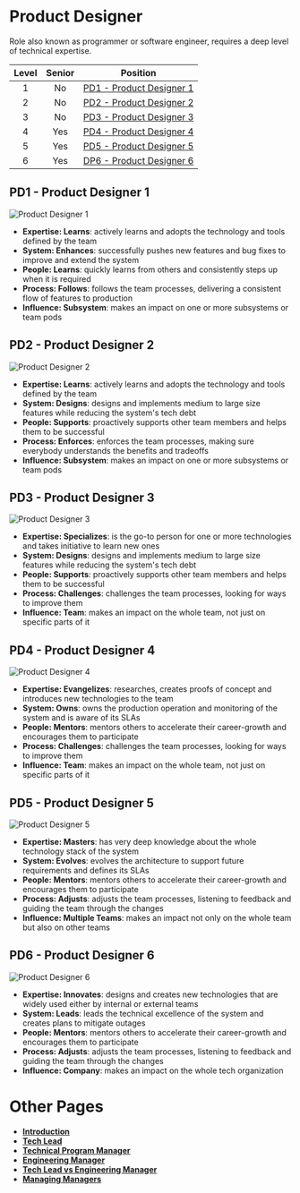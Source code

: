 # Product Designer

Role also known as programmer or software engineer, requires a deep level of technical expertise.

| Level | Senior |                       Position                        |
| :---: | :----: | :---------------------------------------------------: |
|   1   |   No   | [PD1 - Product Designer 1](#pd1---product-designer-1) |
|   2   |   No   | [PD2 - Product Designer 2](#pd2---product-designer-2) |
|   3   |   No   | [PD3 - Product Designer 3](#pd3---product-designer-3) |
|   4   |  Yes   | [PD4 - Product Designer 4](#pd4---product-designer-4) |
|   5   |  Yes   | [PD5 - Product Designer 5](#pd5---product-designer-5) |
|   6   |  Yes   | [DP6 - Product Designer 6](#pd6---product-designer-6) |

## PD1 - Product Designer 1

<picture>
  <source media="(prefers-color-scheme: dark)" srcset="/charts/product-designer-1-dark.png">
  <source media="(prefers-color-scheme: light)" srcset="/charts/product-designer-1.png">
  <img alt="Product Designer 1" src="/charts/product-designer-1.png">
</picture>

- **Expertise: Learns**: actively learns and adopts the technology and tools defined by the team
- **System: Enhances**: successfully pushes new features and bug fixes to improve and extend the system
- **People: Learns**: quickly learns from others and consistently steps up when it is required
- **Process: Follows**: follows the team processes, delivering a consistent flow of features to production
- **Influence: Subsystem**: makes an impact on one or more subsystems or team pods

## PD2 - Product Designer 2

<picture>
  <source media="(prefers-color-scheme: dark)" srcset="/charts/product-designer-2-dark.png">
  <source media="(prefers-color-scheme: light)" srcset="/charts/product-designer-2.png">
  <img alt="Product Designer 2" src="/charts/product-designer-2.png">
</picture>

- **Expertise: Learns**: actively learns and adopts the technology and tools defined by the team
- **System: Designs**: designs and implements medium to large size features while reducing the system's tech debt
- **People: Supports**: proactively supports other team members and helps them to be successful
- **Process: Enforces**: enforces the team processes, making sure everybody understands the benefits and tradeoffs
- **Influence: Subsystem**: makes an impact on one or more subsystems or team pods

## PD3 - Product Designer 3

<picture>
  <source media="(prefers-color-scheme: dark)" srcset="/charts/product-designer-3-dark.png">
  <source media="(prefers-color-scheme: light)" srcset="/charts/product-designer-3.png">
  <img alt="Product Designer 3" src="/charts/product-designer-3.png">
</picture>

- **Expertise: Specializes**: is the go-to person for one or more technologies and takes initiative to learn new ones
- **System: Designs**: designs and implements medium to large size features while reducing the system's tech debt
- **People: Supports**: proactively supports other team members and helps them to be successful
- **Process: Challenges**: challenges the team processes, looking for ways to improve them
- **Influence: Team**: makes an impact on the whole team, not just on specific parts of it

## PD4 - Product Designer 4

<picture>
  <source media="(prefers-color-scheme: dark)" srcset="/charts/product-designer-4-dark.png">
  <source media="(prefers-color-scheme: light)" srcset="/charts/product-designer-4.png">
  <img alt="Product Designer 4" src="/charts/product-designer-4.png">
</picture>

- **Expertise: Evangelizes**: researches, creates proofs of concept and introduces new technologies to the team
- **System: Owns**: owns the production operation and monitoring of the system and is aware of its SLAs
- **People: Mentors**: mentors others to accelerate their career-growth and encourages them to participate
- **Process: Challenges**: challenges the team processes, looking for ways to improve them
- **Influence: Team**: makes an impact on the whole team, not just on specific parts of it

## PD5 - Product Designer 5

<picture>
  <source media="(prefers-color-scheme: dark)" srcset="/charts/product-designer-5-dark.png">
  <source media="(prefers-color-scheme: light)" srcset="/charts/product-designer-5.png">
  <img alt="Product Designer 5" src="/charts/product-designer-5.png">
</picture>

- **Expertise: Masters**: has very deep knowledge about the whole technology stack of the system
- **System: Evolves**: evolves the architecture to support future requirements and defines its SLAs
- **People: Mentors**: mentors others to accelerate their career-growth and encourages them to participate
- **Process: Adjusts**: adjusts the team processes, listening to feedback and guiding the team through the changes
- **Influence: Multiple Teams**: makes an impact not only on the whole team but also on other teams

## PD6 - Product Designer 6

<picture>
  <source media="(prefers-color-scheme: dark)" srcset="/charts/product-designer-6-dark.png">
  <source media="(prefers-color-scheme: light)" srcset="/charts/product-designer-6.png">
  <img alt="Product Designer 6" src="/charts/product-designer-6.png">
</picture>

- **Expertise: Innovates**: designs and creates new technologies that are widely used either by internal or external teams
- **System: Leads**: leads the technical excellence of the system and creates plans to mitigate outages
- **People: Mentors**: mentors others to accelerate their career-growth and encourages them to participate
- **Process: Adjusts**: adjusts the team processes, listening to feedback and guiding the team through the changes
- **Influence: Company**: makes an impact on the whole tech organization

# Other Pages

- [**Introduction**](README.md)
- [**Tech Lead**](TechLead.md)
- [**Technical Program Manager**](TechnicalProgramManager.md)
- [**Engineering Manager**](EngineeringManager.md)
- [**Tech Lead vs Engineering Manager**](TechLead-EngineeringManager.md)
- [**Managing Managers**](Managing-Managers.md)

